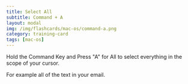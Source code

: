 ```yaml
---
title: Select All
subtitle: Command + A
layout: modal
img: /img/flashcards/mac-os/command-a.png
category: training-card
tags: [mac-os]  
---
```

Hold the Command Key and Press "A" for All to select everything in the scope of your cursor.

For example all of the text in your email.
